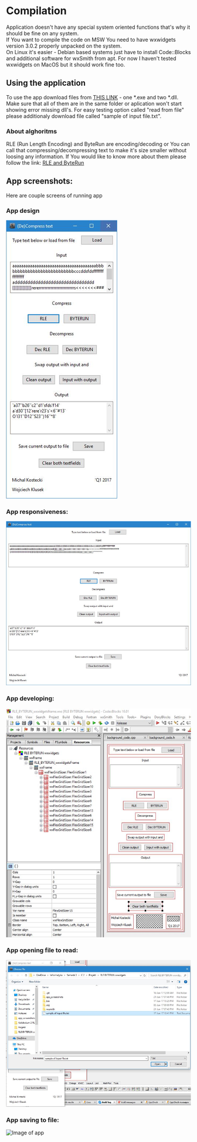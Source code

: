 # Compilation
Application doesn't have any special system oriented functions that's why it should be fine on any system.       
If You want to compile the code on MSW You need to have wxwidgets version 3.0.2 properly unpacked on the system.   
On Linux it's easier - Debian based systems just have to install Code::Blocks and additional software for wxSmith from apt.
For now I haven't tested wxwidgets on MacOS but it should work fine too.


## Using the application
To use the app download files from [THIS LINK](https://github.com/kostek888888/RLE-and-BYTERUN-compress-wxwidgets/releases) - one \*.exe and two \*.dll. Make sure that all of them are in the same folder or aplication won't start showing error missing dll's. For easy testing option called "read from file" please additionaly download file called "sample of input file.txt".


### About alghoritms
RLE (Run Length Encoding) and ByteRun are encoding/decoding or You can call that compressing/decompressing text to make it's size smaller without loosing any information. If You would like to know more about them please follow the link: [RLE and ByteRun](https://en.wikipedia.org/wiki/Run-length_encoding "RLE")


## App screenshots:
Here are couple screens of running app

### App design
![Image of app](app_screenshots/6.jpg)



### App responsiveness:
![Image of app stretched](app_screenshots/9.jpg)



### App developing:
![Image of developing](app_screenshots/5.jpg)



### App opening file to read:
![Image of app](app_screenshots/7.jpg)



### App saving to file:
![Image of app](app_screenshots/8)